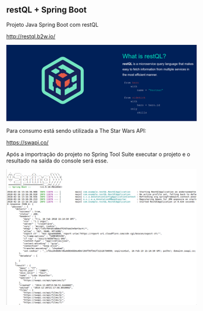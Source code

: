 ## restQL + Spring Boot
Projeto Java Spring Boot com restQL


http://restql.b2w.io/

![alt text](/imagens/restQL.png)

Para consumo está sendo utilizada a The Star Wars API:

https://swapi.co/


Após a importração do projeto no Spring Tool Suite executar o projeto e o resultado na saída do console será esse.

![alt text](/imagens/SaidaConsole.png)
